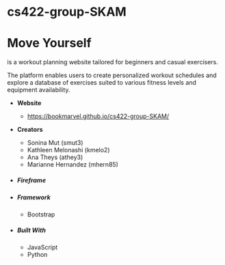 # cs422-group-SKAM

# **Move Yourself**

is a workout planning website tailored for beginners and casual exercisers.

The platform enables users to create personalized workout schedules and explore a database of exercises suited to various fitness levels and equipment availability.

* **Website**

  * https://bookmarvel.github.io/cs422-group-SKAM/
* **Creators**

  * Sonina Mut (smut3)
  * Kathleen Melonashi (kmelo2)
  * Ana Theys (athey3)
  * Marianne Hernandez (mhern85)
* ##### Fireframe
* ##### Framework


  * Bootstrap
* ##### **Built With**


  * JavaScript
  * Python
